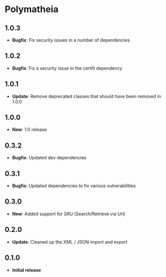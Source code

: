 # Polymatheia

## 1.0.3

* **Bugfix**: Fix security issues in a number of dependencies

## 1.0.2

* **Bugfix**: Fix a security issue in the certifi dependency

## 1.0.1

* **Update**: Remove deprecated classes that should have been removed in 1.0.0

## 1.0.0

* **New**: 1.0 release

## 0.3.2

* **Bugfix**: Updated dev dependencies

## 0.3.1

* **Bugfix**: Updated dependencies to fix various vulnerabilities

## 0.3.0

* **New**: Added support for SRU (Search/Retrieve via Url)

## 0.2.0

* **Update**: Cleaned up the XML / JSON import and export

## 0.1.0

* **Initial release**
